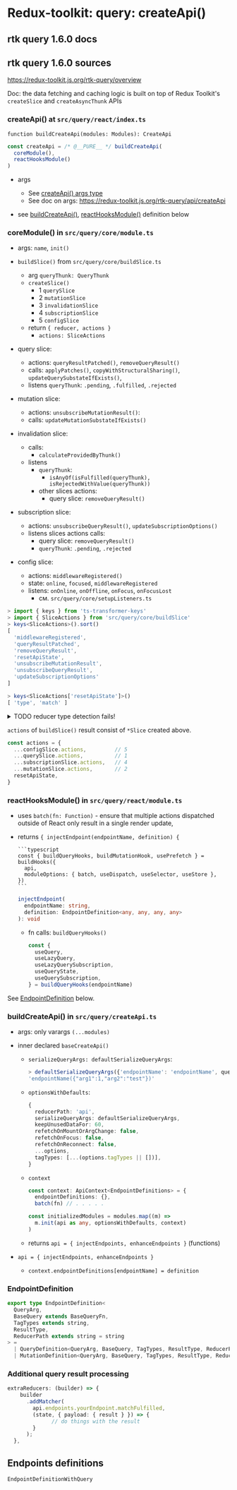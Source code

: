 # Redux-toolkit: query: createApi()

## rtk query 1.6.0 docs

## rtk query 1.6.0 sources

https://redux-toolkit.js.org/rtk-query/overview

Doc: the data fetching and caching logic is built on top of Redux Toolkit's `createSlice` and `createAsyncThunk` APIs

### createApi() at `src/query/react/index.ts`

`function buildCreateApi(modules: Modules): CreateApi`

```typescript
const createApi = /* @__PURE__ */ buildCreateApi(
  coreModule(),
  reactHooksModule()
)
```

- args
  - See [createApi() args type](./query-create-api-args.md)
  - See doc on args: https://redux-toolkit.js.org/rtk-query/api/createApi

- see [buildCreateApi()](#build-create-api), [reactHooksModule()](#react-hooks-module) definition below

### coreModule() in `src/query/core/module.ts`

- args: `name`, `init()`

- `buildSlice()` from `src/query/core/buildSlice.ts`
  - arg `queryThunk: QueryThunk`
  - `createSlice()`
    - 1 `querySlice`
    - 2 `mutationSlice`
    - 3 `invalidationSlice`
    - 4 `subscriptionSlice`
    - 5 `configSlice`
  - return `{ reducer, actions }`
    - `actions: SliceActions`

- query slice:
  - actions: `queryResultPatched()`, `removeQueryResult()`
  - calls: `applyPatches()`, `copyWithStructuralSharing()`, `updateQuerySubstateIfExists()`,
  - listens `queryThunk`: `.pending`, `.fulfilled`, `.rejected`


- mutation slice:
  - actions: `unsubscribeMutationResult()`:
  - calls: `updateMutationSubstateIfExists()`

- invalidation slice:
  - calls:
    - `calculateProvidedByThunk()`
  - listens
    - `queryThunk`:
      - `isAnyOf(isFulfilled(queryThunk), isRejectedWithValue(queryThunk))`
    - other slices actions:
      - query slice: `removeQueryResult()`

- subscription slice:
  - actions: `unsubscribeQueryResult()`, `updateSubscriptionOptions()`
  - listens slices actions calls:
    - query slice: `removeQueryResult()`
    - `queryThunk`: `.pending`, `.rejected`

- config slice:
  - actions: `middlewareRegistered()`
  - state: `online`, `focused`, `middlewareRegistered`
  - listens: `onOnline`, `onOffline`, `onFocus`, `onFocusLost`
    - см. `src/query/core/setupListeners.ts`

```typescript
> import { keys } from 'ts-transformer-keys'
> import { SliceActions } from 'src/query/core/buildSlice'
> keys<SliceActions>().sort()
[
  'middlewareRegistered',
  'queryResultPatched',
  'removeQueryResult',
  'resetApiState',
  'unsubscribeMutationResult',
  'unsubscribeQueryResult',
  'updateSubscriptionOptions'
]

> keys<SliceActions['resetApiState']>()
[ 'type', 'match' ]
```

<details>
<summary>TODO reducer type detection fails!</summary>

```typescript
> import { schema } from 'ts-transformer-json-schema';
> import { buildSlice } from 'src/query/core/buildSlice'
> schema<ReturnType<typeof buildSlice>['reducer']>()
{}
```

</details>

`actions` of `buildSlice()` result consist of `*Slice` created above.

```typescript
const actions = {
  ...configSlice.actions,         // 5
  ...querySlice.actions,          // 1
  ...subscriptionSlice.actions,   // 4
  ...mutationSlice.actions,       // 2
  resetApiState,
}
```

### <a name="react-hooks-module">reactHooksModule()</a> in `src/query/react/module.ts`

- uses `batch(fn: Function)` - ensure that multiple actions dispatched outside of React only result in a single render update,
- returns `{ injectEndpoint(endpointName, definition) {`

      ```typescript
      const { buildQueryHooks, buildMutationHook, usePrefetch } = buildHooks({
        api,
        moduleOptions: { batch, useDispatch, useSelector, useStore },
      })
      ```

    ```typescript
    injectEndpoint(
      endpointName: string,
      definition: EndpointDefinition<any, any, any, any>
    ): void
    ```

  - fn calls: `buildQueryHooks()`

    ```typescript
    const {
      useQuery,
      useLazyQuery,
      useLazyQuerySubscription,
      useQueryState,
      useQuerySubscription,
    } = buildQueryHooks(endpointName)
    ```

See [EndpointDefinition](#endpoint-definition) below.

### <a name="build-create-api">buildCreateApi()</a> in `src/query/createApi.ts`

- args: only varargs `(...modules)`

- inner declared `baseCreateApi()`
  - `serializeQueryArgs: defaultSerializeQueryArgs`:

    ```typescript
    > defaultSerializeQueryArgs({'endpointName': 'endpointName', queryArgs: {arg1: 1, arg2: 'test'}, endpointDefinition: null as any})
    'endpointName({"arg1":1,"arg2":"test"})'
    ```

  - `optionsWithDefaults`:

    ```typescript
    {
      reducerPath: 'api',
      serializeQueryArgs: defaultSerializeQueryArgs,
      keepUnusedDataFor: 60,
      refetchOnMountOrArgChange: false,
      refetchOnFocus: false,
      refetchOnReconnect: false,
      ...options,
      tagTypes: [...(options.tagTypes || [])],
    }
    ```
  - `context`

    ```typescript
    const context: ApiContext<EndpointDefinitions> = {
      endpointDefinitions: {},
      batch(fn) // . . . . .
    ```

    ```typescript
    const initializedModules = modules.map((m) =>
      m.init(api as any, optionsWithDefaults, context)
    )
    ```

  - returns `api = { injectEndpoints, enhanceEndpoints }` (functions)


- `api = { injectEndpoints, enhanceEndpoints }`
  - `context.endpointDefinitions[endpointName] = definition`

### <a name="endpoint-definition">EndpointDefinition</a>

```typescript
export type EndpointDefinition<
  QueryArg,
  BaseQuery extends BaseQueryFn,
  TagTypes extends string,
  ResultType,
  ReducerPath extends string = string
> =
  | QueryDefinition<QueryArg, BaseQuery, TagTypes, ResultType, ReducerPath>
  | MutationDefinition<QueryArg, BaseQuery, TagTypes, ResultType, ReducerPath>
```

### Additional query result processing

```typescript
extraReducers: (builder) => {
    builder
      .addMatcher(
        api.endpoints.yourEndpoint.matchFulfilled,
        (state, { payload: { result } }) => {
              // do things with the result
        }
      );
  },
```

## Endpoints definitions

`EndpointDefinitionWithQuery`


